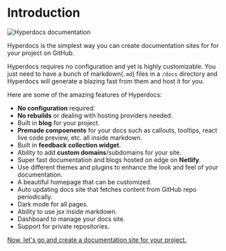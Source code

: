 # Introduction

![Hyperdocs documentation](https://user-images.githubusercontent.com/69138026/155893394-e99262bf-5f38-4327-8d78-404de2f9c9e3.png)

Hyperdocs is the simplest way you can create documentation sites for for your project on GitHub.

Hyperdocs requires no configuration and yet is highly customizable. You just need to have a bunch of markdown(`.md`) files in a `/docs` directory and Hyperdocs will generate a blazing fast from them and host it for you.

Here are some of the amazing features of Hyperdocs:

- **No configuration** required.
- **No rebuilds** or dealing with hosting providers needed.
- Built in **blog** for your project.
- **Premade compoenents** for your docs such as callouts, tooltips, react live code preview, etc. all inside markdown.
- Built in **feedback collection widget**.
- Ability to add **custom domains**/subdomains for your site.
- Super fast documentation and blogs hosted on edge on **Netlify**.
- Use different themes and plugins to enhance the look and feel of your documentation.
- A beautiful homepage that can be customized.
- Auto updating docs site that fetches content from GitHub repo periodically.
- Dark mode for all pages.
- Ability to use jsx inside markdown.
- Dashboard to manage your docs site.
- Support for private repositories.

[Now, let's go and create a documentation site for your project.](https://hyperdocs.netlify.app/docs/getting-started)
